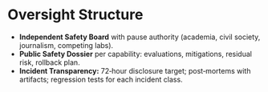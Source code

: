# Oversight Structure

- **Independent Safety Board** with pause authority (academia, civil society, journalism, competing labs).
- **Public Safety Dossier** per capability: evaluations, mitigations, residual risk, rollback plan.
- **Incident Transparency:** 72‑hour disclosure target; post‑mortems with artifacts; regression tests for each incident class.
